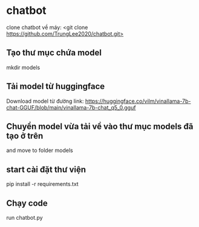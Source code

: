 # chatbot
clone chatbot về máy: <git clone https://github.com/TrungLee2020/chatbot.git>
## Tạo thư mục chứa model 
mkdir models
## Tải model từ huggingface
Download model từ đường link:    https://huggingface.co/vilm/vinallama-7b-chat-GGUF/blob/main/vinallama-7b-chat_q5_0.gguf
## Chuyển model vừa tải về vào thư mục models đã tạo ở trên
and move to folder models
## start cài đặt thư viện
pip install -r requirements.txt
## Chạy code
run chatbot.py


